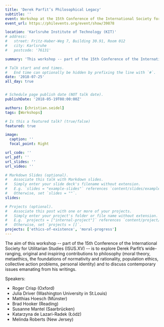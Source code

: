 ```yaml
---
title: 'Derek Parfit’s Philosophical Legacy'
subtitle: ''
event: Workshop at the 15th Conference of the International Society for Utilitarian Studies (ISUS.XV)
event_url: https://philevents.org/event/show/39878

location: 'Karlsruhe Institute of Technology (KIT)'
# address:
#   street: Fritz-Haber-Weg 7, Building 30.91, Room 012
#   city: Karlsruhe
#   postcode: '76131'

summary: 'This workshop -- part of the 15th Conference of the International Society for Utilitarian Studies (ISUS.XV) -- explores Parfit’s contributions to philosophy and discusses contemporary issues emanating from his writings. Speakers: Roger Crisp, Julia Driver, Matthias Hoesch, Brad Hooker, Susanne Mantel, Katarzyna de Lazari-Radek, Melinda Roberts.'

# Talk start and end times.
#   End time can optionally be hidden by prefixing the line with `#`.
date: '2018-07-25'
all_day: true


# Schedule page publish date (NOT talk date).
publishDate: '2018-05-19T08:00:00Z'

authors: [christian.seidel]
tags: [Workshops]

# Is this a featured talk? (true/false)
featured: true

image:
  caption: ''
  focal_point: Right

url_code: ''
url_pdf: ''
url_slides: ''
url_video: ''

# Markdown Slides (optional).
#   Associate this talk with Markdown slides.
#   Simply enter your slide deck's filename without extension.
#   E.g. `slides = "example-slides"` references `content/slides/example-slides.md`.
#   Otherwise, set `slides = ""`.
slides:

# Projects (optional).
#   Associate this post with one or more of your projects.
#   Simply enter your project's folder or file name without extension.
#   E.g. `projects = ["internal-project"]` references `content/project/deep-learning/index.md`.
#   Otherwise, set `projects = []`.
projects: ['ethics-of-existence', 'moral-progress']
---
```


The aim of this workshop -- part of the 15th Conference of the International Society for Utilitarian Studies (ISUS.XV) -- is to explore Derek Parfit’s wide-ranging, original and inspiring contributions to philosophy (moral theory, metaethics, the foundations of normativity and rationality, population ethics, collective action problems, personal identity) and to discuss contemporary issues emanating from his writings. 

Speakers:

- Roger Crisp (Oxford)
- Julia Driver (Washington University in St.Louis)
- Matthias Hoesch (Münster)
- Brad Hooker (Reading)
- Susanne Mantel (Saarbrücken)
- Katarzyna de Lazari-Radek (Łódź)
- Melinda Roberts (New Jersey)
